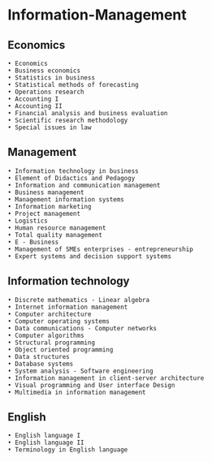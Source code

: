 # Information-Management

## Economics
    • Economics
    • Business economics
    • Statistics in business
    • Statistical methods of forecasting
    • Operations research
    • Accounting I
    • Accounting II
    • Financial analysis and business evaluation
    • Scientific research methodology
    • Special issues in law
## Management
    • Information technology in business
    • Element of Didactics and Pedagogy
    • Information and communication management
    • Business management
    • Management information systems
    • Information marketing
    • Project management
    • Logistics
    • Human resource management
    • Total quality management
    • E - Business
    • Management of SMEs enterprises - entrepreneurship
    • Expert systems and decision support systems
## Information technology
    • Discrete mathematics - Linear algebra
    • Internet information management
    • Computer architecture
    • Computer operating systems 
    • Data communications - Computer networks
    • Computer algorithms
    • Structural programming
    • Object oriented programming
    • Data structures
    • Database systems
    • System analysis - Software engineering
    • Information management in client-server architecture 
    • Visual programming and User interface Design
    • Multimedia in information management 

## English
    • English language I
    • English language II
    • Terminology in English language
